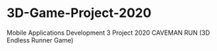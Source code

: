 # 3D-Game-Project-2020
Mobile Applications Development 3 Project 2020 
CAVEMAN RUN (3D Endless Runner Game)
